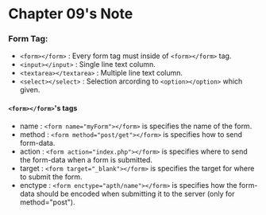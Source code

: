 # Chapter 09's Note

### Form Tag: </br>
- `<form></form>` : Every form tag must inside of `<form></form>` tag.</br>
- `<input></input>` : Single line text column.</br>
- `<textarea></textarea>` : Multiple line text column.</br>
- `<select></select>` : Selection arcording to `<option></option>` which given.</br>

#### `<form></form>`'s tags
- name : `<form name="myForm"></form>` is specifies the name of the form.
- method : `<form method="post/get"></form>` is specifies how to send form-data.
- action : `<form action="index.php"></form>` is specifies where to send the form-data when a form is submitted.
- target : `<form target="_blank"></form>` is specifies the target for where to submit the form.
- enctype : `<form enctype="apth/name"></form>` is specifies how the form-data should be encoded when submitting it to the server (only for method="post").
